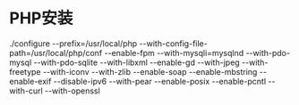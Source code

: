 # PHP安装

./configure --prefix=/usr/local/php --with-config-file-path=/usr/local/php/conf --enable-fpm --with-mysqli=mysqlnd --with-pdo-mysql --with-pdo-sqlite --with-libxml --enable-gd --with-jpeg --with-freetype --with-iconv --with-zlib --enable-soap --enable-mbstring --enable-exif --disable-ipv6 --with-pear --enable-posix --enable-pcntl --with-curl --with-openssl
